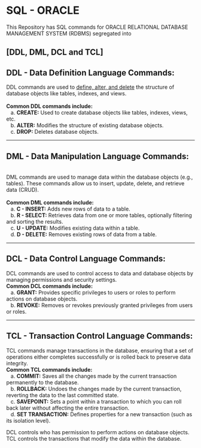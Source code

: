 # SQL - ORACLE
This Repository has SQL commands for ORACLE RELATIONAL DATABASE MANAGEMENT SYSTEM (RDBMS) segregated into <h2>[DDL, DML, DCL and TCL]</h2>
<h2> DDL - Data Definition Language Commands: </h2>
DDL commands are used to <u>define, alter, and delete</u> the structure of database objects like tables, indexes, and views. <br>
<br>
<b>Common DDL commands include: </b><br>
&nbsp;&nbsp;&nbsp;a. <b>CREATE:</b> Used to create database objects like tables, indexes, views, etc. <br>
&nbsp;&nbsp;&nbsp;b. <b>ALTER:</b> Modifies the structure of existing database objects. <br>
&nbsp;&nbsp;&nbsp;c. <b>DROP:</b> Deletes database objects. <br>
<hr>
<h2> DML - Data Manipulation Language Commands: </h2><br>
DML commands are used to manage data within the database objects (e.g., tables). These commands allow us to insert, update, delete, and retrieve data (CRUD).<br><br>
<b>Common DML commands include: </b><br>
&nbsp;&nbsp;&nbsp;a. <b>C - INSERT:</b> Adds new rows of data to a table.<br>
&nbsp;&nbsp;&nbsp;b. <b>R - SELECT:</b> Retrieves data from one or more tables, optionally filtering and sorting the results.<br>
&nbsp;&nbsp;&nbsp;c. <b>U - UPDATE:</b> Modifies existing data within a table.<br>
&nbsp;&nbsp;&nbsp;d. <b>D - DELETE:</b> Removes existing rows of data from a table.<br>
<hr>
<h2>DCL - Data Control Language Commands: </h2>
DCL commands are used to control access to data and database objects by managing permissions and security settings.
<br>
<b>Common DCL commands include:</b><br>
&nbsp;&nbsp;&nbsp;a. <b>GRANT:</b> Provides specific privileges to users or roles to perform actions on database objects.<br>
&nbsp;&nbsp;&nbsp;b. <b>REVOKE:</b> Removes or revokes previously granted privileges from users or roles.<br>
<hr>
<h2>TCL - Transaction Control Language Commands: </h2>
TCL commands manage transactions in the database, ensuring that a set of operations either completes successfully or is rolled back to preserve data integrity.
<br>
<b>Common TCL commands include:</b><br>
&nbsp;&nbsp;&nbsp;a. <b>COMMIT:</b> Saves all the changes made by the current transaction permanently to the database.<br>
&nbsp;&nbsp;&nbsp;b. <b>ROLLBACK:</b> Undoes the changes made by the current transaction, reverting the data to the last committed state.<br>
&nbsp;&nbsp;&nbsp;c. <b>SAVEPOINT:</b> Sets a point within a transaction to which you can roll back later without affecting the entire transaction.<br>
&nbsp;&nbsp;&nbsp;d. <b>SET TRANSACTION:</b> Defines properties for a new transaction (such as its isolation level).<br>

DCL controls who has permission to perform actions on database objects.
TCL controls the transactions that modify the data within the database.
